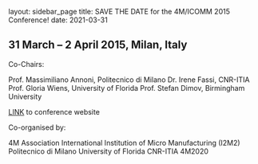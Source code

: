 layout: sidebar_page
title: SAVE THE DATE for the 4M/ICOMM 2015 Conference!
date: 2021-03-31

##  31 March – 2 April 2015, Milan, Italy


Co-Chairs: 

Prof. Massimiliano Annoni, Politecnico di Milano
Dr. Irene Fassi, CNR-ITIA
Prof. Gloria Wiens, University of Florida
Prof. Stefan Dimov, Birmingham University 

[LINK](/conference/2015) to conference website

Co-organised by: 

4M Association
International Institution of Micro Manufacturing (I2M2)
Politecnico di Milano
University of Florida
CNR-ITIA
4M2020